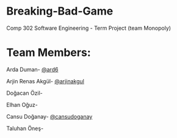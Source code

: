 # Breaking-Bad-Game
Comp 302 Software Engineering - Term Project (team Monopoly)

# Team Members:

Arda Duman- [@ard6](https://github.com/ard6)

Arjin Renas Akgül- [@arjinakgul](https://github.com/arjinakgul)

Doğacan Özil-

Elhan Oğuz-

Cansu Doğanay- [@cansudoganay](https://github.com/cansudoganay)

Taluhan Öneş-
